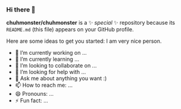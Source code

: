 ### Hi there 👋


**chuhmonster/chuhmonster** is a ✨ _special_ ✨ repository because its `README.md` (this file) appears on your GitHub profile.

Here are some ideas to get you started:
I am very nice person.
- 🔭 I’m currently working on ...
- 🌱 I’m currently learning ...
- 👯 I’m looking to collaborate on ...
- 🤔 I’m looking for help with ...
- 💬 Ask me about anything you want :)
- 📫 How to reach me: ...
- 😄 Pronouns: ...
- ⚡ Fun fact: ...

